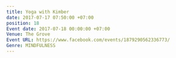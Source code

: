 ```yaml
---
title: Yoga with Kimber
date: 2017-07-17 07:50:00 +07:00
position: 18
Event date: 2017-07-18 00:00:00 +07:00
Venue: The Grove
Event URL: https://www.facebook.com/events/1879290562336773/
Genre: MINDFULNESS
---
```


